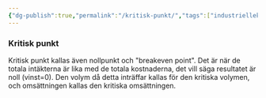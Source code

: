 ```yaml
---
{"dg-publish":true,"permalink":"/kritisk-punkt/","tags":["industriellekonomi"]}
---
```


### Kritisk punkt
Kritisk punkt kallas även nollpunkt och "breakeven point". Det är när de totala intäkterna är lika med de totala kostnaderna, det vill säga resultatet är noll (vinst=0). Den volym då detta inträffar kallas för den kritiska volymen, och omsättningen kallas den kritiska omsättningen.